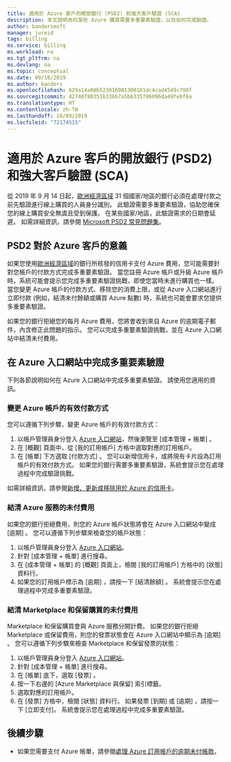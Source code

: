 ```yaml
---
title: 適用於 Azure 客戶的開放銀行 (PSD2) 和強大客戶驗證 (SCA)
description: 本文說明為何某些 Azure 購買需要多重要素驗證，以及如何完成驗證。
author: bandersmsft
manager: jureid
tags: billing
ms.service: billing
ms.workload: na
ms.tgt_pltfrm: na
ms.devlang: na
ms.topic: conceptual
ms.date: 09/10/2019
ms.author: banders
ms.openlocfilehash: 629a14a08b523016981300181dc4cad4549c798f
ms.sourcegitcommit: 42748f80351b336b7a5b6335786096da49febf6a
ms.translationtype: HT
ms.contentlocale: zh-TW
ms.lasthandoff: 10/09/2019
ms.locfileid: "72174515"
---
```

# <a name="open-banking-psd2-and-strong-customer-authentication-sca-for-azure-customers"></a>適用於 Azure 客戶的開放銀行 (PSD2) 和強大客戶驗證 (SCA)

從 2019 年 9 月 14 日起，[歐洲經濟區域](https://en.wikipedia.org/wiki/European_Economic_Area) 31 個國家/地區的銀行必須在處理付款之前先驗證進行線上購買的人員身分識別。 此驗證需要多重要素驗證，協助您確保您的線上購買安全無虞且受到保護。 在某些國家/地區，此驗證需求的日期會延遲。 如需詳細資訊，請參閱 [Microsoft PSD2 常見問題集](https://support.microsoft.com/en-us/help/4517854?preview)。

## <a name="what-psd2-means-for-azure-customers"></a>PSD2 對於 Azure 客戶的意義

如果您使用[歐洲經濟區域](https://en.wikipedia.org/wiki/European_Economic_Area)的銀行所核發的信用卡支付 Azure 費用，您可能需要針對您帳戶的付款方式完成多重要素驗證。 當您註冊 Azure 帳戶或升級 Azure 帳戶時，系統可能會提示您完成多重要素驗證挑戰，即使您當時未進行購買也一樣。 當您變更 Azure 帳戶的付款方式、移除您的消費上限，或從 Azure 入口網站進行立即付款 (例如，結清未付餘額或購買 Azure 點數) 時，系統也可能會要求您提供多重要素驗證。

如果您的銀行拒絕您的每月 Azure 費用，您將會收到來自 Azure 的逾期電子郵件，內含修正此問題的指示。 您可以完成多重要素驗證挑戰，並在 Azure 入口網站中結清未付費用。

## <a name="complete-multi-factor-authentication-in-the-azure-portal"></a>在 Azure 入口網站中完成多重要素驗證

下列各節說明如何在 Azure 入口網站中完成多重要素驗證。 請使用您適用的資訊。

### <a name="change-the-active-payment-method-of-your-azure-account"></a>變更 Azure 帳戶的有效付款方式

您可以遵循下列步驟，變更 Azure 帳戶的有效付款方式：

1. 以帳戶管理員身分登入 [Azure 入口網站](https://portal.azure.com)，然後瀏覽至 [成本管理 + 帳單]  。
2. 在 [概觀]  頁面中，從 [我的訂用帳戶]  方格中選取對應的訂用帳戶。
3. 在 [帳單] 下方選取 [付款方式]  。 您可以新增信用卡，或將現有卡片設為訂用帳戶的有效付款方式。 如果您的銀行需要多重要素驗證，系統會提示您在處理過程中完成驗證挑戰。

如需詳細資訊，請參閱[新增、更新或移除用於 Azure 的信用卡](billing-how-to-change-credit-card.md)。

### <a name="settle-outstanding-charges-for-azure-services"></a>結清 Azure 服務的未付費用

如果您的銀行拒絕費用，則您的 Azure 帳戶狀態將會在 Azure 入口網站中變成 [逾期]  。 您可以遵循下列步驟來檢查您的帳戶狀態：

1. 以帳戶管理員身分登入 [Azure 入口網站](https://portal.azure.com/)。
2. 針對 [成本管理 + 帳單]  進行搜尋。
3. 在 [成本管理 + 帳單]  的 [概觀]  頁面上，檢閱 [我的訂用帳戶]  方格中的 [狀態] 資料行。
4. 如果您的訂用帳戶標示為 [逾期]  ，請按一下 [結清餘額]  。 系統會提示您在處理過程中完成多重要素驗證。

### <a name="settle-outstanding-charges-for-marketplace-and-reservation-purchases"></a>結清 Marketplace 和保留購買的未付費用

Marketplace 和保留購買會與 Azure 服務分開計費。 如果您的銀行拒絕 Marketplace 或保留費用，則您的發票狀態會在 Azure 入口網站中顯示為 [逾期]  。 您可以遵循下列步驟來檢查 Marketplace 和保留發票的狀態：

1. 以帳戶管理員身分登入 [Azure 入口網站](https://portal.azure.com/)。
2. 針對 [成本管理 + 帳單]  進行搜尋。
3. 在 [帳單] 底下，選取 [發票]  。
4. 按一下右邊的 [Azure Marketplace 與保留]  索引標籤。
5. 選取對應的訂用帳戶。
6. 在 [發票] 方格中，檢閱 [狀態] 資料行。 如果發票 [到期] 或 [逾期] ，請按一下 [立即支付]。    系統會提示您在處理過程中完成多重要素驗證。

## <a name="next-steps"></a>後續步驟
- 如果您需要支付 Azure 帳單，請參閱[處理 Azure 訂用帳戶的逾期未付帳款](billing-azure-subscription-past-due-balance.md)。
